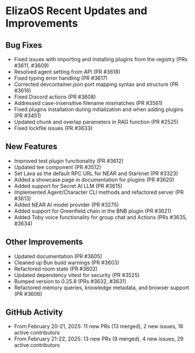 # ElizaOS Recent Updates and Improvements

## Bug Fixes
- Fixed issues with importing and installing plugins from the registry (PRs #3611, #3609)
- Resolved agent setting from API (PR #3618)
- Fixed typing error handling (PR #3617)
- Corrected devcontainer.json port mapping syntax and structure (PR #3616)
- Fixed Discord actions (PR #3608)
- Addressed case-insensitive filename mismatches (PR #3561)
- Fixed plugins installation during initialization and when adding plugins (PR #3451)
- Updated chunk and overlap parameters in RAG function (PR #2525)
- Fixed lockfile issues (PR #3633)

## New Features
- Improved test plugin functionality (PR #3612)
- Updated tee component (PR #3512)
- Set Lava as the default RPC URL for NEAR and Starknet (PR #3323)
- Added a showcase page in documentation for plugins (PR #3620)
- Added support for Secret AI LLM (PR #3615)
- Implemented Agent/Character CLI methods and refactored server (PR #3613)
- Added NEAR AI model provider (PR #3275)
- Added support for Greenfield chain in the BNB plugin (PR #3621)
- Added Toby voice functionality for group chat and Actions (PRs #3635, #3634)

## Other Improvements
- Updated documentation (PR #3605)
- Cleaned up Bun build warnings (PR #3603)
- Refactored room state (PR #3602)
- Updated dependency vitest for security (PR #3525)
- Bumped version to 0.25.8 (PRs #3632, #3631)
- Refactored memory queries, knowledge metadata, and browser support (PR #3606)

## GitHub Activity
- From February 20-21, 2025: 11 new PRs (13 merged), 2 new issues, 16 active contributors
- From February 21-22, 2025: 13 new PRs (9 merged), 4 new issues, 29 active contributors
